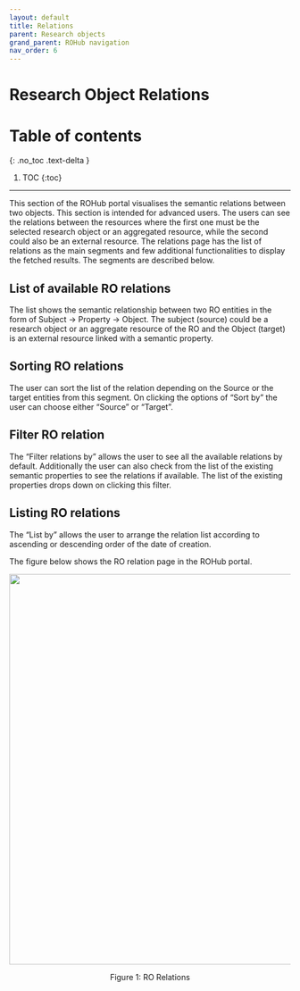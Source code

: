 ```yaml
---
layout: default
title: Relations
parent: Research objects
grand_parent: ROHub navigation
nav_order: 6
---
```


# Research Object Relations

# Table of contents
{: .no_toc .text-delta }

1. TOC
{:toc}

---

This section of the ROHub portal visualises the semantic relations between two objects. This section is intended for advanced users. The users can see the relations between the resources where the first one must be the selected research object or an aggregated resource, while the second could also be an external resource. The relations page has the list of relations as the main segments and few additional functionalities to display the fetched results. The segments are described below.

## List of available RO relations
The list shows the semantic relationship between two RO entities in the form of Subject → Property → Object. The subject (source) could be a research object or an aggregate resource of the RO and the Object (target) is an external resource linked with a semantic property.

## Sorting RO relations
The user can sort the list of the relation depending on the Source or the target entities from this segment. On clicking the options of “Sort by” the user can choose either “Source” or “Target”.

## Filter RO relation
The “Filter relations by” allows the user to see all the available relations by default. Additionally the user can also check from the list of the existing semantic properties to see the relations if available. The list of the existing properties drops down on clicking this filter.

## Listing RO relations
The “List by” allows the user to arrange the relation list according to ascending or descending order of the date of creation.

The figure below shows the RO relation page  in the ROHub portal.



<p align="center"> <img src="https://box.psnc.pl/f/4478dca558/?raw=1" width="700"> </p>
<div align="center"> Figure 1: RO Relations </div>
